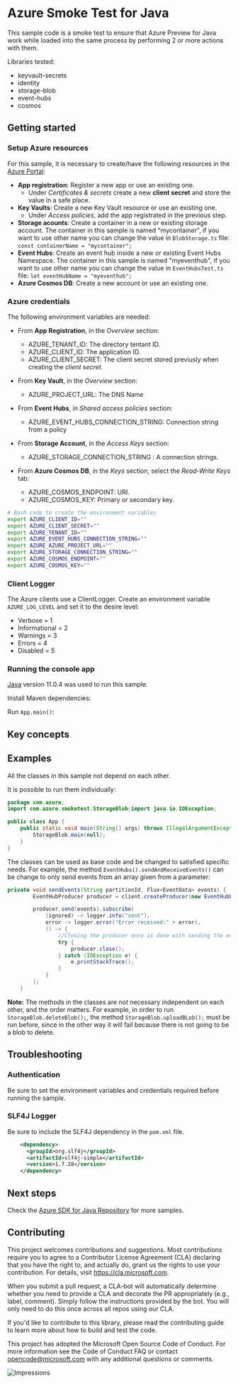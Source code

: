 # Azure Smoke Test for Java
This sample code is a smoke test to ensure that Azure Preview for Java work while loaded into the same process by performing 2 or more actions with them.

Libraries tested:
* keyvault-secrets
* identity
* storage-blob
* event-hubs
* cosmos

## Getting started
### Setup Azure resources
For this sample, it is necessary to create/have the following resources in the [Azure Portal](https://portal.azure.com/):
* **App registration**: Register a new app or use an existing one.
  * Under _Certificates & secrets_ create a new **client secret** and store the value in a safe place.
* **Key Vaults**: Create a new Key Vault resource or use an existing one.
  * Under _Access policies_, add the app registrated in the previous step.
* **Storage acounts**: Create a container in a new or existing storage account. The container in this sample is named "mycontainer", if you want to use other name you can change the value in `BlobStorage.ts` file:
`const containerName = "mycontainer";`
* **Event Hubs**: Create an event hub inside a new or existing Event Hubs Namespace. The container in this sample is named "myeventhub", if you want to use other name you can change the value in `EventHubsTest.ts` file: `let eventHubName = "myeventhub";`
* **Azure Cosmos DB**: Create a new account or use an existing one.

### Azure credentials
The following environment variables are needed:
* From **App Registration**, in the _Overview_ section:
    * AZURE_TENANT_ID: The directory tentant ID.
    * AZURE_CLIENT_ID: The application ID.
    * AZURE_CLIENT_SECRET: The client secret stored previusly when creating the _client secret_.

* From **Key Vault**, in the _Overview_ section:
  * AZURE_PROJECT_URL: The DNS Name

* From **Event Hubs**, in _Shared access policies_ section:
  * AZURE_EVENT_HUBS_CONNECTION_STRING: Connection string from a policy

* From **Storage Account**, in the _Access Keys_ section:
  * AZURE_STORAGE_CONNECTION_STRING : A connection strings.

* From **Azure Cosmos DB**, in the _Keys_ section, select the _Read-Write Keys_ tab:
  * AZURE_COSMOS_ENDPOINT: URI.
  * AZURE_COSMOS_KEY: Primary or secondary key.

```bash
# Bash code to create the environment variables
export AZURE_CLIENT_ID=""
export AZURE_CLIENT_SECRET=""
export AZURE_TENANT_ID=""
export AZURE_EVENT_HUBS_CONNECTION_STRING=""
export AZURE_AZURE_PROJECT_URL=""
export AZURE_STORAGE_CONNECTION_STRING=""
export AZURE_COSMOS_ENDPOINT=""
export AZURE_COSMOS_KEY=""
```
### Client Logger
The Azure clients use a ClientLogger. Create an environment variable `AZURE_LOG_LEVEL` and set it to the desire level:
* Verbose = 1
* Informational = 2
* Warnings = 3
* Errors = 4
* Disabled = 5

### Running the console app
[Java](https://www.java.com/en/) version 11.0.4 was used to run this sample.

Install Maven dependencies:

Run `App.main()`:


## Key concepts

## Examples
All the classes in this sample not depend on each other. 

It is possible to run them individually:
```java
package com.azure;
import com.azure.smoketest.StorageBlob;import java.io.IOException;

public class App {
    public static void main(String[] args) throws IllegalArgumentException, IOException {
        StorageBlob.main(null);
    }
}
```

The classes can be used as base code and be changed to satisfied specific needs. For example, the method `EventHubs().sendAndReceiveEvents()` can be change to only send events from an array given from a parameter:
```java
private void sendEvents(String partitionId, Flux<EventData> events) {
        EventHubProducer producer = client.createProducer(new EventHubProducerOptions().partitionId(partitionId));

        producer.send(events).subscribe(
            (ignored) -> logger.info("sent"),
            error -> logger.error("Error received:" + error),
            () -> {
                //Closing the producer once is done with sending the events
                try {
                    producer.close();
                } catch (IOException e) {
                    e.printStackTrace();
                }
            }
        );
    }
```

**Note:** The methods in the classes are not necessary independent on each other, and the order matters. For example, in order to run `StorageBlob.deleteBlob();`, the method `StorageBlob.uploadBLob();` must be run before, since in the other way it will fail because there is not going to be a blob to delete.

## Troubleshooting

### Authentication
Be sure to set the environment variables and credentials required before running the sample.

### SLF4J Logger
Be sure to include the SLF4J dependency in the `pom.xml` file.

```xml
    <dependency>
      <groupId>org.slf4j</groupId>
      <artifactId>slf4j-simple</artifactId>
      <version>1.7.28</version>
    </dependency>
```

## Next steps
Check the [Azure SDK for Java Repository](https://github.com/Azure/azure-sdk-for-java) for more samples.

## Contributing
This project welcomes contributions and suggestions. Most contributions require you to agree to a Contributor License Agreement (CLA) declaring that you have the right to, and actually do, grant us the rights to use your contribution. For details, visit https://cla.microsoft.com.

When you submit a pull request, a CLA-bot will automatically determine whether you need to provide a CLA and decorate the PR appropriately (e.g., label, comment). Simply follow the instructions provided by the bot. You will only need to do this once across all repos using our CLA.

If you'd like to contribute to this library, please read the contributing guide to learn more about how to build and test the code.

This project has adopted the Microsoft Open Source Code of Conduct. For more information see the Code of Conduct FAQ or contact opencode@microsoft.com with any additional questions or comments.


![Impressions](https://azure-sdk-impressions.azurewebsites.net/api/impressions/azure-sdk-for-java%2Feng%2Fsmoke-tests%2FREADME.png)
